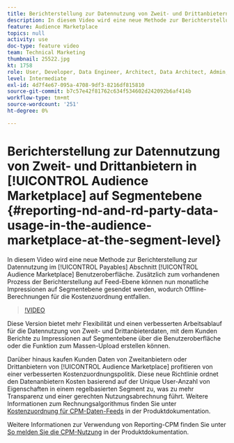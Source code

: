 ```yaml
---
title: Berichterstellung zur Datennutzung von Zweit- und Drittanbietern in Audience Marketplace auf Segmentebene
description: In diesem Video wird eine neue Methode zur Berichterstellung zur Datennutzung im Bereich "Verbindlichkeiten"der Audience Marketplace-Benutzeroberfläche gezeigt. Zusätzlich zum vorhandenen Prozess der Berichterstellung auf Feed-Ebene können nun monatliche Impressionen auf Segmentebene gesendet werden, wodurch Offline-Berechnungen für die Kostenzuordnung entfallen.
feature: Audience Marketplace
topics: null
activity: use
doc-type: feature video
team: Technical Marketing
thumbnail: 25522.jpg
kt: 1758
role: User, Developer, Data Engineer, Architect, Data Architect, Admin, Leader
level: Intermediate
exl-id: 4d7f4e67-095a-4708-9df3-8216df815810
source-git-commit: b7c57e42f81762c634f534602d242092b6af414b
workflow-type: tm+mt
source-wordcount: '251'
ht-degree: 0%

---
```


# Berichterstellung zur Datennutzung von Zweit- und Drittanbietern in [!UICONTROL Audience Marketplace] auf Segmentebene {#reporting-nd-and-rd-party-data-usage-in-the-audience-marketplace-at-the-segment-level}

In diesem Video wird eine neue Methode zur Berichterstellung zur Datennutzung im [!UICONTROL Payables] Abschnitt [!UICONTROL Audience Marketplace] Benutzeroberfläche. Zusätzlich zum vorhandenen Prozess der Berichterstellung auf Feed-Ebene können nun monatliche Impressionen auf Segmentebene gesendet werden, wodurch Offline-Berechnungen für die Kostenzuordnung entfallen.

>[!VIDEO](https://video.tv.adobe.com/v/25522/?quality=12)

Diese Version bietet mehr Flexibilität und einen verbesserten Arbeitsablauf für die Datennutzung von Zweit- und Drittanbieterdaten, mit dem Kunden Berichte zu Impressionen auf Segmentebene über die Benutzeroberfläche oder die Funktion zum Massen-Upload erstellen können.

Darüber hinaus kaufen Kunden Daten von Zweitanbietern oder Drittanbietern von [!UICONTROL Audience Marketplace] profitieren von einer verbesserten Kostenzuordnungspolitik. Diese neue Richtlinie ordnet den Datenanbietern Kosten basierend auf der Unique User-Anzahl von Eigenschaften in einem regelbasierten Segment zu, was zu mehr Transparenz und einer gerechten Nutzungsabrechnung führt. Weitere Informationen zum Rechnungsalgorithmus finden Sie unter [Kostenzuordnung für CPM-Daten-Feeds](https://experiencecloud.adobe.com/resources/help/en_US/aam/marketplace_cpm_billing.html) in der Produktdokumentation.

Weitere Informationen zur Verwendung von Reporting-CPM finden Sie unter [So melden Sie die CPM-Nutzung](https://experiencecloud.adobe.com/resources/help/en_US/aam/t_marketplace_report_cpm_usage.html) in der Produktdokumentation.
